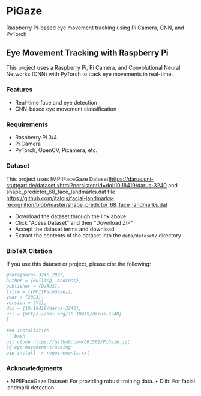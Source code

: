 # PiGaze
Raspberry Pi-based eye movement tracking using Pi Camera, CNN, and PyTorch
## Eye Movement Tracking with Raspberry Pi

This project uses a Raspberry Pi, Pi Camera, and Convolutional Neural Networks (CNN) with PyTorch to track eye movements in real-time.

### Features
- Real-time face and eye detection
- CNN-based eye movement classification

### Requirements
- Raspberry Pi 3/4
- Pi Camera
- PyTorch, OpenCV, Picamera, etc.

### Dataset

This project uses [MPIIFaceGaze Dataset]https://darus.uni-stuttgart.de/dataset.xhtml?persistentId=doi:10.18419/darus-3240 and shape_predictor_68_face_landmarks.dat file https://github.com/italojs/facial-landmarks-recognition/blob/master/shape_predictor_68_face_landmarks.dat


- Download the dataset through the link above
- Click "Acess Dataset" and then "Download ZIP"
- Accept the dataset terms and download
- Extract the contents of the dataset into the `data/dataset/` directory  

### BibTeX Citation
If you use this dataset or project, please cite the following:

```bibtex
@data{darus-3240_2023,
author = {Bulling, Andreas},
publisher = {DaRUS},
title = {{MPIIFaceGaze}},
year = {2023},
version = {V1},
doi = {10.18419/darus-3240},
url = {https://doi.org/10.18419/darus-3240}
}

### Installation
```bash
git clone https://github.com/CR1502/PiGaze.git
cd eye-movement-tracking
pip install -r requirements.txt
```
### Acknowledgments

•	MPIIFaceGaze Dataset: For providing robust training data.
•	Dlib: For facial landmark detection.
